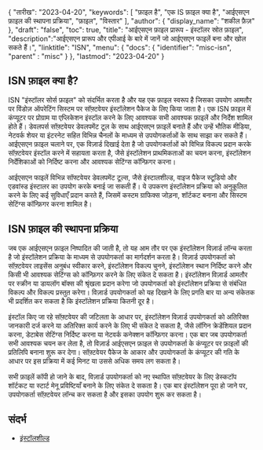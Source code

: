 {
"तारीख": "2023-04-20",
  "keywords": [
"फ़ाइल है",
"एक IS फ़ाइल क्या है",
"आईएसएन फ़ाइल की स्थापना प्रक्रिया",
"फ़ाइल",
"विस्तार"
],
  "author": {
"display_name": "शकील फ़ैज़"
},
"draft": "false",
"toc": true,
"title": "आईएसएन फ़ाइल प्रारूप - इंस्टॉलर स्रोत फ़ाइल",
  "description":"आईएसएन प्रारूप और एपीआई के बारे में जानें जो आईएसएन फाइलें बना और खोल सकते हैं।",
"linktitle": "ISN",
  "menu": {
    "docs": {
      "identifier": "misc-isn",
"parent" : "misc"
}
},
"lastmod": "2023-04-20"
}

## ISN फ़ाइल क्या है?

ISN "इंस्टॉलर सोर्स फ़ाइल" को संदर्भित करता है और यह एक फ़ाइल स्वरूप है जिसका उपयोग आमतौर पर विंडोज़ ऑपरेटिंग सिस्टम पर सॉफ़्टवेयर इंस्टॉलेशन पैकेज के लिए किया जाता है। एक ISN फ़ाइल में कंप्यूटर पर प्रोग्राम या एप्लिकेशन इंस्टॉल करने के लिए आवश्यक सभी आवश्यक फ़ाइलें और निर्देश शामिल होते हैं। डेवलपर्स सॉफ़्टवेयर डेवलपमेंट टूल के साथ आईएसएन फ़ाइलें बनाते हैं और उन्हें भौतिक मीडिया, नेटवर्क शेयर या इंटरनेट सहित विभिन्न चैनलों के माध्यम से उपयोगकर्ताओं के साथ साझा कर सकते हैं। आईएसएन फ़ाइल चलाने पर, एक विज़ार्ड दिखाई देता है जो उपयोगकर्ताओं को विभिन्न विकल्प प्रदान करके सॉफ़्टवेयर इंस्टॉल करने में सहायता करता है, जैसे इंस्टॉलेशन प्राथमिकताओं का चयन करना, इंस्टॉलेशन निर्देशिकाओं को निर्दिष्ट करना और आवश्यक सेटिंग्स कॉन्फ़िगर करना।

आईएसएन फाइलें विभिन्न सॉफ्टवेयर डेवलपमेंट टूल्स, जैसे इंस्टालशील्ड, वाइज पैकेज स्टूडियो और एडवांस्ड इंस्टालर का उपयोग करके बनाई जा सकती हैं। ये उपकरण इंस्टॉलेशन प्रक्रिया को अनुकूलित करने के लिए कई सुविधाएँ प्रदान करते हैं, जिसमें कस्टम ग्राफिक्स जोड़ना, शॉर्टकट बनाना और सिस्टम सेटिंग्स कॉन्फ़िगर करना शामिल है।

## ISN फ़ाइल की स्थापना प्रक्रिया

जब एक आईएसएन फ़ाइल निष्पादित की जाती है, तो यह आम तौर पर एक इंस्टॉलेशन विज़ार्ड लॉन्च करता है जो इंस्टॉलेशन प्रक्रिया के माध्यम से उपयोगकर्ता का मार्गदर्शन करता है। विज़ार्ड उपयोगकर्ता को सॉफ़्टवेयर लाइसेंस अनुबंध स्वीकार करने, इंस्टॉलेशन विकल्प चुनने, इंस्टॉलेशन स्थान निर्दिष्ट करने और किसी भी आवश्यक सेटिंग्स को कॉन्फ़िगर करने के लिए संकेत दे सकता है। इंस्टॉलेशन विज़ार्ड आमतौर पर स्क्रीन या डायलॉग बॉक्स की श्रृंखला प्रदान करेगा जो उपयोगकर्ता को इंस्टॉलेशन प्रक्रिया से संबंधित विकल्प और विकल्प प्रस्तुत करेगा। विज़ार्ड उपयोगकर्ता को यह दिखाने के लिए प्रगति बार या अन्य संकेतक भी प्रदर्शित कर सकता है कि इंस्टॉलेशन प्रक्रिया कितनी दूर है।

इंस्टॉल किए जा रहे सॉफ़्टवेयर की जटिलता के आधार पर, इंस्टॉलेशन विज़ार्ड उपयोगकर्ता को अतिरिक्त जानकारी दर्ज करने या अतिरिक्त कार्य करने के लिए भी संकेत दे सकता है, जैसे लॉगिन क्रेडेंशियल प्रदान करना, डेटाबेस सेटिंग्स निर्दिष्ट करना या नेटवर्क कनेक्शन कॉन्फ़िगर करना। एक बार जब उपयोगकर्ता सभी आवश्यक चयन कर लेता है, तो विज़ार्ड आईएसएन फ़ाइल से उपयोगकर्ता के कंप्यूटर पर फ़ाइलों की प्रतिलिपि बनाना शुरू कर देगा। सॉफ़्टवेयर पैकेज के आकार और उपयोगकर्ता के कंप्यूटर की गति के आधार पर इस प्रक्रिया में कई मिनट या उससे अधिक समय लग सकता है।

सभी फ़ाइलें कॉपी हो जाने के बाद, विज़ार्ड उपयोगकर्ता को नए स्थापित सॉफ़्टवेयर के लिए डेस्कटॉप शॉर्टकट या स्टार्ट मेनू प्रविष्टियाँ बनाने के लिए संकेत दे सकता है। एक बार इंस्टॉलेशन पूरा हो जाने पर, उपयोगकर्ता सॉफ़्टवेयर लॉन्च कर सकता है और इसका उपयोग शुरू कर सकता है।

## संदर्भ
* [इंस्टॉलशील्ड](https://www.revenera.com/install/products/installshield)

